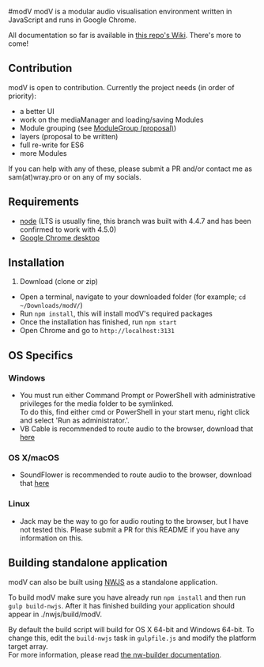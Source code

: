 #modV
modV is a modular audio visualisation environment written in JavaScript and runs in Google Chrome.

All documentation so far is available in [this repo's Wiki](https://github.com/2xAA/modV/wiki). There's more to come!

## Contribution
modV is open to contribution. Currently the project needs (in order of priority):  
* a better UI
* work on the mediaManager and loading/saving Modules
* Module grouping (see [ModuleGroup (proposal)](https://github.com/2xAA/modV/wiki/ModuleGroup))
* layers (proposal to be written)
* full re-write for ES6
* more Modules

If you can help with any of these, please submit a PR and/or contact me as sam(at)wray.pro or on any of my socials.

## Requirements
- [node](https://nodejs.org/) (LTS is usually fine, this branch was built with 4.4.7 and has been confirmed to work with 4.5.0)
- [Google Chrome desktop](https://www.google.com/chrome/browser/desktop/)

## Installation
1. Download (clone or zip)
* Open a terminal, navigate to your downloaded folder (for example; ```cd ~/Downloads/modV/```)
* Run ```npm install```, this will install modV's required packages
* Once the installation has finished, run ```npm start```
* Open Chrome and go to ```http://localhost:3131```

## OS Specifics

### Windows
- You must run either Command Prompt or PowerShell with administrative privileges for the media folder to be symlinked.  
To do this, find either cmd or PowerShell in your start menu, right click and select 'Run as administrator.'.
- VB Cable is recommended to route audio to the browser, download that [here](http://vb-audio.pagesperso-orange.fr/Cable/)

### OS X/macOS
- SoundFlower is recommended to route audio to the browser, download that [here](https://github.com/mattingalls/Soundflower/releases/)

### Linux
- Jack may be the way to go for audio routing to the browser, but I have not tested this. Please submit a PR for this README if you have any information on this.

## Building standalone application
modV can also be built using [NWJS](http://nwjs.io/) as a standalone application.

To build modV make sure you have already run ```npm install``` and then run ```gulp build-nwjs```. After it has finished building your application should appear in ./nwjs/build/modV.

By default the build script will build for OS X 64-bit and Windows 64-bit. To change this, edit the ```build-nwjs``` task in ```gulpfile.js``` and modify the platform target array.  
For more information, please read [the nw-builder documentation](https://github.com/nwjs/nw-builder).